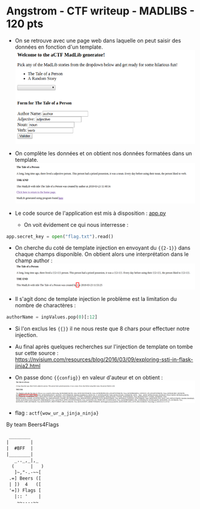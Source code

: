 # Angstrom - CTF writeup - MADLIBS - 120 pts

- On se retrouve avec une page web dans laquelle on peut saisir des données en fonction d'un template.
![img/screen1.png](img/screen1.png)

- On complète les données et on obtient nos données formatées dans un template.
![img/screen2.png](img/screen2.png)

- Le code source de l'application est mis à disposition : [app.py](src/app.py)
  - On voit évidement ce qui nous interresse :
```python
app.secret_key = open("flag.txt").read()
```

- On cherche du coté de template injection en envoyant du `{{2-1}}` dans chaque champs disponible. On obtient alors une interprétation dans le champ author :
![img/screen3.png](img/screen3.png)

- Il s'agit donc de template injection le problème est la limitation du nombre de charactères :
```python
authorName = inpValues.pop(0)[:12]
```

- Si l'on exclus les `{{}}` il ne nous reste que 8 chars pour effectuer notre injection.
- Au final après quelques recherches sur l'injection de template on tombe sur cette source : https://nvisium.com/resources/blog/2016/03/09/exploring-ssti-in-flask-jinja2.html

- On passe donc `{{config}}` en valeur d'auteur et on obtient :
![img/screen4.png](img/screen4.png)

- flag : `actf{wow_ur_a_jinja_ninja}`

By team Beers4Flags

```
 ________
|        |
|  #BFF  |
|________|
   _.._,_|,_
  (      |   )
   ]~,"-.-~~[
 .=] Beers ([
 | ])  4   ([
 '=]) Flags [
   |:: '    |
    ~~----~~
```
